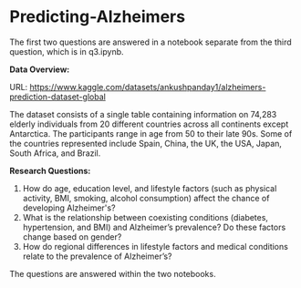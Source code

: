 # Predicting-Alzheimers

The first two questions are answered in a notebook separate from the third question, which is in q3.ipynb.

**Data Overview:**

URL: 
https://www.kaggle.com/datasets/ankushpanday1/alzheimers-prediction-dataset-global

The dataset consists of a single table containing information on 74,283 elderly individuals from 20 different countries across all continents except Antarctica. The participants range in age from 50 to their late 90s. Some of the countries represented include Spain, China, the UK, the USA, Japan, South Africa, and Brazil.


**Research Questions:**

1. How do age, education level, and lifestyle factors (such as physical activity, BMI, smoking, alcohol consumption) affect the chance of developing Alzheimer's?
2. What is the relationship between coexisting conditions (diabetes, hypertension, and BMI) and Alzheimer’s prevalence? Do these factors change based on gender?
3. How do regional differences in lifestyle factors and medical conditions relate to the prevalence of Alzheimer’s?

The questions are answered within the two notebooks.
